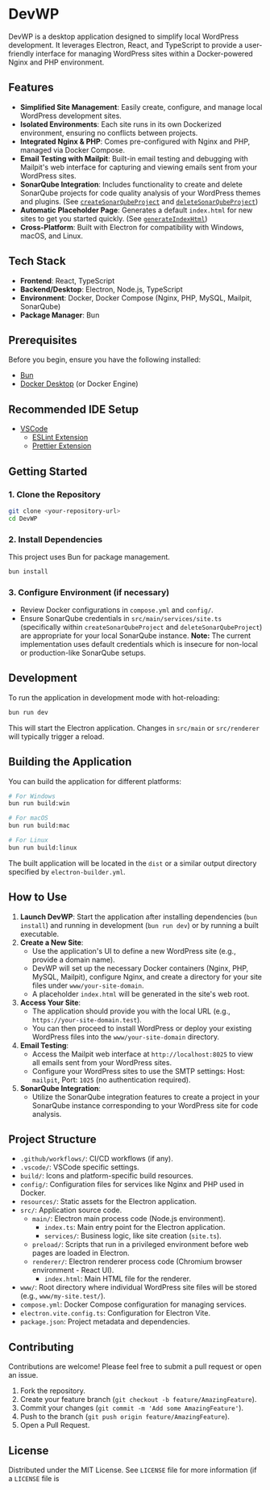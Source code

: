 # DevWP

DevWP is a desktop application designed to simplify local WordPress development. It leverages Electron, React, and TypeScript to provide a user-friendly interface for managing WordPress sites within a Docker-powered Nginx and PHP environment.

## Features

*   **Simplified Site Management**: Easily create, configure, and manage local WordPress development sites.
*   **Isolated Environments**: Each site runs in its own Dockerized environment, ensuring no conflicts between projects.
*   **Integrated Nginx & PHP**: Comes pre-configured with Nginx and PHP, managed via Docker Compose.
*   **Email Testing with Mailpit**: Built-in email testing and debugging with Mailpit's web interface for capturing and viewing emails sent from your WordPress sites.
*   **SonarQube Integration**: Includes functionality to create and delete SonarQube projects for code quality analysis of your WordPress themes and plugins. (See [`createSonarQubeProject`](src/main/services/site.ts) and [`deleteSonarQubeProject`](src/main/services/site.ts))
*   **Automatic Placeholder Page**: Generates a default `index.html` for new sites to get you started quickly. (See [`generateIndexHtml`](src/main/services/site.ts))
*   **Cross-Platform**: Built with Electron for compatibility with Windows, macOS, and Linux.

## Tech Stack

*   **Frontend**: React, TypeScript
*   **Backend/Desktop**: Electron, Node.js, TypeScript
*   **Environment**: Docker, Docker Compose (Nginx, PHP, MySQL, Mailpit, SonarQube)
*   **Package Manager**: Bun

## Prerequisites

Before you begin, ensure you have the following installed:

*   [Bun](https://bun.sh/)
*   [Docker Desktop](https://www.docker.com/products/docker-desktop/) (or Docker Engine)

## Recommended IDE Setup

*   [VSCode](https://code.visualstudio.com/)
    *   [ESLint Extension](https://marketplace.visualstudio.com/items?itemName=dbaeumer.vscode-eslint)
    *   [Prettier Extension](https://marketplace.visualstudio.com/items?itemName=esbenp.prettier-vscode)

## Getting Started

### 1. Clone the Repository

```bash
git clone <your-repository-url>
cd DevWP
```

### 2. Install Dependencies

This project uses Bun for package management.

```bash
bun install
```

### 3. Configure Environment (if necessary)

*   Review Docker configurations in `compose.yml` and `config/`.
*   Ensure SonarQube credentials in `src/main/services/site.ts` (specifically within `createSonarQubeProject` and `deleteSonarQubeProject`) are appropriate for your local SonarQube instance. **Note:** The current implementation uses default credentials which is insecure for non-local or production-like SonarQube setups.

## Development

To run the application in development mode with hot-reloading:

```bash
bun run dev
```

This will start the Electron application. Changes in `src/main` or `src/renderer` will typically trigger a reload.

## Building the Application

You can build the application for different platforms:

```bash
# For Windows
bun run build:win

# For macOS
bun run build:mac

# For Linux
bun run build:linux
```

The built application will be located in the `dist` or a similar output directory specified by `electron-builder.yml`.

## How to Use

1.  **Launch DevWP**: Start the application after installing dependencies (`bun install`) and running in development (`bun run dev`) or by running a built executable.
2.  **Create a New Site**:
    *   Use the application's UI to define a new WordPress site (e.g., provide a domain name).
    *   DevWP will set up the necessary Docker containers (Nginx, PHP, MySQL, Mailpit), configure Nginx, and create a directory for your site files under `www/your-site-domain`.
    *   A placeholder `index.html` will be generated in the site's web root.
3.  **Access Your Site**:
    *   The application should provide you with the local URL (e.g., `https://your-site-domain.test`).
    *   You can then proceed to install WordPress or deploy your existing WordPress files into the `www/your-site-domain` directory.
4.  **Email Testing**:
    *   Access the Mailpit web interface at `http://localhost:8025` to view all emails sent from your WordPress sites.
    *   Configure your WordPress sites to use the SMTP settings: Host: `mailpit`, Port: `1025` (no authentication required).
5.  **SonarQube Integration**:
    *   Utilize the SonarQube integration features to create a project in your SonarQube instance corresponding to your WordPress site for code analysis.

## Project Structure

*   `.github/workflows/`: CI/CD workflows (if any).
*   `.vscode/`: VSCode specific settings.
*   `build/`: Icons and platform-specific build resources.
*   `config/`: Configuration files for services like Nginx and PHP used in Docker.
*   `resources/`: Static assets for the Electron application.
*   `src/`: Application source code.
    *   `main/`: Electron main process code (Node.js environment).
        *   `index.ts`: Main entry point for the Electron application.
        *   `services/`: Business logic, like site creation (`site.ts`).
    *   `preload/`: Scripts that run in a privileged environment before web pages are loaded in Electron.
    *   `renderer/`: Electron renderer process code (Chromium browser environment - React UI).
        *   `index.html`: Main HTML file for the renderer.
*   `www/`: Root directory where individual WordPress site files will be stored (e.g., `www/my-site.test/`).
*   `compose.yml`: Docker Compose configuration for managing services.
*   `electron.vite.config.ts`: Configuration for Electron Vite.
*   `package.json`: Project metadata and dependencies.

## Contributing

Contributions are welcome! Please feel free to submit a pull request or open an issue.

1.  Fork the repository.
2.  Create your feature branch (`git checkout -b feature/AmazingFeature`).
3.  Commit your changes (`git commit -m 'Add some AmazingFeature'`).
4.  Push to the branch (`git push origin feature/AmazingFeature`).
5.  Open a Pull Request.

## License

Distributed under the MIT License. See `LICENSE` file for more information (if a `LICENSE` file is
